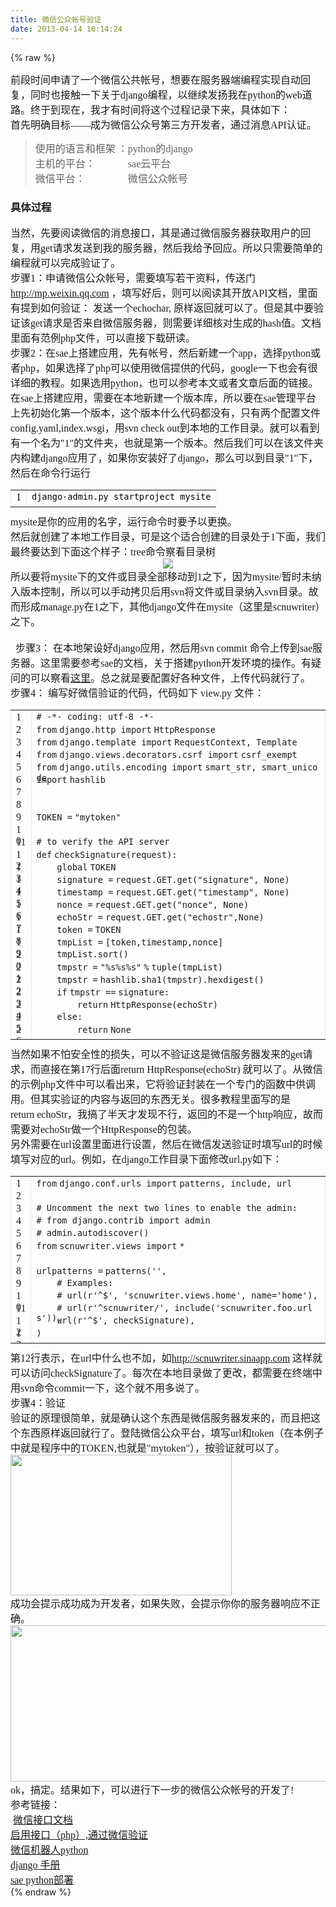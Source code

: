 ```yaml
---
title: 微信公众帐号验证
date: 2013-04-14 10:14:24
---
```

{% raw %}
<link type="text/css" rel="stylesheet" href="/content/plugins/bibo_mark/article_bibo.css"> <div class="art_content"><span style="font-family:'Times New Roman';font-size:medium;line-height:normal;">﻿</span><span style="font-family:'Times New Roman';font-size:medium;line-height:normal;">前段时间申请了一个微信公共帐号，想要在服务器端编程实现自动回复，同时也接触一下关于django编程，以继续发扬我在python的web道路。终于到现在，我才有时间​将这个过程记录下来，具体如下：</span><p style="margin-top:0px;margin-bottom:0px;font-family:'Times New Roman';font-size:medium;line-height:normal;">首先明确目标——成为微信公众号第三方开发者，通过消息API认证。</p>
<blockquote>
<p style="margin-top:0px;margin-bottom:0px;font-family:'Times New Roman';font-size:medium;line-height:normal;">使用的语言和框架&nbsp;：python的django</p>
<p style="margin-top:0px;margin-bottom:0px;font-family:'Times New Roman';font-size:medium;line-height:normal;">主机的平台：&nbsp;&nbsp;&nbsp;&nbsp;&nbsp;&nbsp;&nbsp;&nbsp;&nbsp;&nbsp;&nbsp;&nbsp;&nbsp;sae云平台</p>
<p style="margin-top:0px;margin-bottom:0px;font-family:'Times New Roman';font-size:medium;line-height:normal;">微信平台：&nbsp;&nbsp;&nbsp;&nbsp;&nbsp;&nbsp;&nbsp;&nbsp;&nbsp;&nbsp;&nbsp;&nbsp;&nbsp;&nbsp;&nbsp;&nbsp;&nbsp;微信公众帐号</p>
<p style="margin-top:0px;margin-bottom:0px;font-family:'Times New Roman';font-size:medium;line-height:normal;"></p>
</blockquote>
<h3>具体过程</h3>
<p style="margin-top:0px;margin-bottom:0px;font-family:'Times New Roman';font-size:medium;line-height:normal;">当然，先要阅读微信的消息接口，其是通过微信服务器获取用户的回复，用get请求发送到我的服务器，然后我给予回应。所以只需要简单的编程就可以完成验证了。</p>
<p style="margin-top:0px;margin-bottom:0px;font-family:'Times New Roman';font-size:medium;line-height:normal;"></p>
<p style="margin-top:0px;margin-bottom:0px;font-family:'Times New Roman';font-size:medium;line-height:normal;">步骤1：申请微信公众帐号，需要填写若干资料，传送门<a href="http://mp.weixin.qq.com/" target="_blank" data_ue_src="http://mp.weixin.qq.com/"></a><a href="http://mp.weixin.qq.com" target="_blank" data_ue_src="http://mp.weixin.qq.com">http://mp.weixin.qq.com</a>&nbsp;，填写好后，则可以阅读其开放API文档，里面有提到如何验证：&nbsp;发送一个echochar,&nbsp;原样返回就可以了。但是其中要验证该get请求是否来自微信服务器，则需要详细核对生成的hash值。文档里面有范例php文件，可以直接下载研读。</p>
<p style="margin-top:0px;margin-bottom:0px;font-family:'Times New Roman';font-size:medium;line-height:normal;"></p>
<p style="margin-top:0px;margin-bottom:0px;font-family:'Times New Roman';font-size:medium;line-height:normal;"></p>
<p style="margin-top:0px;margin-bottom:0px;font-family:'Times New Roman';font-size:medium;line-height:normal;">步骤2：在sae上搭建应用，先有帐号，然后新建一个app，选择python或者php，如果选择了php可以使用微信提供的代码，google一下也会有很详细的教程。如果选用python，也可以参考本文或者文章后面的链接。</p>
<p style="margin-top:0px;margin-bottom:0px;font-family:'Times New Roman';font-size:medium;line-height:normal;"></p>
<p style="margin-top:0px;margin-bottom:0px;font-family:'Times New Roman';font-size:medium;line-height:normal;">在sae上搭建应用，需要在本地新建一个版本库，所以要在sae管理平台上先初始化第一个版本，这个版本什么代码都没有，只有两个配置文件config.yaml,index.wsgi，用svn&nbsp;check&nbsp;out到本地的工作目录。就可以看到有一个名为"1"的文件夹，也就是第一个版本。然后我们可以在该文件夹内构建django应用了，如果你安装好了django，那么可以到目录"1"下，然后在命令行运行&nbsp;</p>
<p style="margin-top:0px;margin-bottom:0px;font-family:'Times New Roman';font-size:medium;line-height:normal;"></p>
<table border="0" cellpadding="0" cellspacing="0" class=" noBorderTable ke-zeroborder" style="clear:both;margin-bottom:10px;word-break:break-all;color:#000000;font-family:'Times New Roman';"><tbody><tr><td class="gutter" style="border:1px dashed #dddddd !important;"><div class="line number1 index0 alt2" style="height:20px;">1</div>
</td>
<td class="code" style="border:1px dashed #dddddd !important;"><div class="container"><div class="line number1 index0 alt2" style="height:20px;"><code class="as3 plain">django-admin.py&nbsp;startproject&nbsp;mysite</code></div>
</div>
</td>
</tr>
</tbody>
</table>
<span style="font-family:'Times New Roman';font-size:medium;line-height:normal;">mysite是你的应用的名字，运行命令时要予以更换。</span><p style="margin-top:0px;margin-bottom:0px;font-family:'Times New Roman';font-size:medium;line-height:normal;"></p>
<p style="margin-top:0px;margin-bottom:0px;font-family:'Times New Roman';font-size:medium;line-height:normal;">然后就创建了本地工作目录，可是这个适合创建的目录处于1下面，我们最终要达到下面这个样子：tree命令察看目录树</p>
<p style="margin-top:0px;margin-bottom:0px;font-family:'Times New Roman';font-size:medium;line-height:normal;text-align:center;"><img src="http://www.wiz.cn/unzip/3eb90c0e-f584-11e0-a072-00237def97cc/b43de5cb-89ce-d7ec-7550-feeab9ae522b.5202/index_files/7c8bcebe8e6b2dd52d59a322f4647c02.png" data_ue_src="http://www.wiz.cn/unzip/3eb90c0e-f584-11e0-a072-00237def97cc/b43de5cb-89ce-d7ec-7550-feeab9ae522b.5202/index_files/7c8bcebe8e6b2dd52d59a322f4647c02.png" /></p>
<p style="margin-top:0px;margin-bottom:0px;font-family:'Times New Roman';font-size:medium;line-height:normal;"></p>
<p style="margin-top:0px;margin-bottom:0px;font-family:'Times New Roman';font-size:medium;line-height:normal;">所以要将mysite下的文件或目录全部移动到1之下，因为mysite/暂时未纳入版本控制，所以可以手动拷贝后用svn将文件或目录纳入svn目录。故而形成manage.py在1之下，其他django文件在mysite（这里是scnuwriter）之下。</p>
<p style="margin-top:0px;margin-bottom:0px;font-family:'Times New Roman';font-size:medium;line-height:normal;"></p>
<p style="margin-top:0px;margin-bottom:0px;font-family:'Times New Roman';font-size:medium;line-height:normal;">&nbsp;&nbsp;&nbsp;</p>
<p style="margin-top:0px;margin-bottom:0px;font-family:'Times New Roman';font-size:medium;line-height:normal;">&nbsp;&nbsp;步骤3：&nbsp;在本地架设好django应用，然后用svn&nbsp;commit&nbsp;命令上传到sae服务器。这里需要参考sae的文档，关于搭建python开发环境的操作。有疑问的可以察看<a href="http://sae.sina.com.cn/?m=devcenter&amp;catId=289" data_ue_src="http://sae.sina.com.cn/?m=devcenter&amp;catId=289">这里</a>。总之就是要配置好各种文件，上传代码就行了。</p>
<p style="margin-top:0px;margin-bottom:0px;font-family:'Times New Roman';font-size:medium;line-height:normal;"></p>
<p style="margin-top:0px;margin-bottom:0px;font-family:'Times New Roman';font-size:medium;line-height:normal;">步骤4：&nbsp;编写好微信验证的代码，代码如下&nbsp;view.py&nbsp;文件：</p>
<div id="highlighter_380844" class="syntaxhighlighter python" highlighter="brush:python;toolbar:false;" style="font-family:'Times New Roman';font-size:medium;line-height:normal;"><table border="0" cellpadding="0" cellspacing="0" class=" noBorderTable ke-zeroborder" style="clear:both;margin-bottom:10px;word-break:break-all;"><tbody><tr><td class="gutter" style="border:1px dashed #dddddd !important;"><div class="line number1 index0 alt2" style="height:20px;">1</div>
<div class="line number2 index1 alt1" style="height:20px;">2</div>
<div class="line number3 index2 alt2" style="height:20px;">3</div>
<div class="line number4 index3 alt1" style="height:20px;">4</div>
<div class="line number5 index4 alt2" style="height:20px;">5</div>
<div class="line number6 index5 alt1" style="height:20px;">6</div>
<div class="line number7 index6 alt2" style="height:20px;">7</div>
<div class="line number8 index7 alt1" style="height:20px;">8</div>
<div class="line number9 index8 alt2" style="height:20px;">9</div>
<div class="line number10 index9 alt1" style="height:20px;">10</div>
<div class="line number11 index10 alt2" style="height:20px;">11</div>
<div class="line number12 index11 alt1" style="height:20px;">12</div>
<div class="line number13 index12 alt2" style="height:20px;">13</div>
<div class="line number14 index13 alt1" style="height:20px;">14</div>
<div class="line number15 index14 alt2" style="height:20px;">15</div>
<div class="line number16 index15 alt1" style="height:20px;">16</div>
<div class="line number17 index16 alt2" style="height:20px;">17</div>
<div class="line number18 index17 alt1" style="height:20px;">18</div>
<div class="line number19 index18 alt2" style="height:20px;">19</div>
<div class="line number20 index19 alt1" style="height:20px;">20</div>
<div class="line number21 index20 alt2" style="height:20px;">21</div>
<div class="line number22 index21 alt1" style="height:20px;">22</div>
<div class="line number23 index22 alt2" style="height:20px;">23</div>
<div class="line number24 index23 alt1" style="height:20px;">24</div>
<div class="line number25 index24 alt2" style="height:20px;">25</div>
<div class="line number26 index25 alt1" style="height:20px;">26</div>
</td>
<td class="code" style="border:1px dashed #dddddd !important;"><div class="container"><div class="line number1 index0 alt2" style="height:20px;"><code class="python comments">#&nbsp;-*-&nbsp;coding:&nbsp;utf-8&nbsp;-*-&nbsp;&nbsp;</code></div>
<div class="line number2 index1 alt1" style="height:20px;"><code class="python keyword">from</code>&nbsp;<code class="python plain">django.http&nbsp;</code><code class="python keyword">import</code>&nbsp;<code class="python plain">HttpResponse&nbsp;&nbsp;</code></div>
<div class="line number3 index2 alt2" style="height:20px;"><code class="python keyword">from</code>&nbsp;<code class="python plain">django.template&nbsp;</code><code class="python keyword">import</code>&nbsp;<code class="python plain">RequestContext,&nbsp;Template&nbsp;&nbsp;</code></div>
<div class="line number4 index3 alt1" style="height:20px;"><code class="python keyword">from</code>&nbsp;<code class="python plain">django.views.decorators.csrf&nbsp;</code><code class="python keyword">import</code>&nbsp;<code class="python plain">csrf_exempt&nbsp;&nbsp;</code></div>
<div class="line number5 index4 alt2" style="height:20px;"><code class="python keyword">from</code>&nbsp;<code class="python plain">django.utils.encoding&nbsp;</code><code class="python keyword">import</code>&nbsp;<code class="python plain">smart_str,&nbsp;smart_unicode&nbsp;</code></div>
<div class="line number6 index5 alt1" style="height:20px;"><code class="python keyword">import</code>&nbsp;<code class="python plain">hashlib</code></div>
<div class="line number7 index6 alt2" style="height:20px;"></div>
<div class="line number8 index7 alt1" style="height:20px;"></div>
<div class="line number9 index8 alt2" style="height:20px;"><code class="python plain">TOKEN&nbsp;</code><code class="python keyword">=</code>&nbsp;<code class="python string">"mytoken"</code></div>
<div class="line number10 index9 alt1" style="height:20px;"></div>
<div class="line number11 index10 alt2" style="height:20px;"><code class="python comments">#&nbsp;to&nbsp;verify&nbsp;the&nbsp;API&nbsp;server&nbsp;&nbsp;&nbsp;&nbsp;&nbsp;&nbsp;&nbsp;&nbsp;&nbsp;&nbsp;</code></div>
<div class="line number12 index11 alt1" style="height:20px;"><code class="python keyword">def</code>&nbsp;<code class="python plain">checkSignature(request):&nbsp;&nbsp;</code></div>
<div class="line number13 index12 alt2" style="height:20px;"><code class="python spaces">&nbsp;&nbsp;&nbsp;&nbsp;</code><code class="python keyword">global</code>&nbsp;<code class="python plain">TOKEN&nbsp;&nbsp;</code></div>
<div class="line number14 index13 alt1" style="height:20px;"><code class="python spaces">&nbsp;&nbsp;&nbsp;&nbsp;</code><code class="python plain">signature&nbsp;</code><code class="python keyword">=</code>&nbsp;<code class="python plain">request.GET.get(</code><code class="python string">"signature"</code><code class="python plain">,&nbsp;</code><code class="python color1">None</code><code class="python plain">)</code></div>
<div class="line number15 index14 alt2" style="height:20px;"><code class="python spaces">&nbsp;&nbsp;&nbsp;&nbsp;</code><code class="python plain">timestamp&nbsp;</code><code class="python keyword">=</code>&nbsp;<code class="python plain">request.GET.get(</code><code class="python string">"timestamp"</code><code class="python plain">,&nbsp;</code><code class="python color1">None</code><code class="python plain">)</code></div>
<div class="line number16 index15 alt1" style="height:20px;"><code class="python spaces">&nbsp;&nbsp;&nbsp;&nbsp;</code><code class="python plain">nonce&nbsp;</code><code class="python keyword">=</code>&nbsp;<code class="python plain">request.GET.get(</code><code class="python string">"nonce"</code><code class="python plain">,&nbsp;</code><code class="python color1">None</code><code class="python plain">)</code></div>
<div class="line number17 index16 alt2" style="height:20px;"><code class="python spaces">&nbsp;&nbsp;&nbsp;&nbsp;</code><code class="python plain">echoStr&nbsp;</code><code class="python keyword">=</code>&nbsp;<code class="python plain">request.GET.get(</code><code class="python string">"echostr"</code><code class="python plain">,</code><code class="python color1">None</code><code class="python plain">)</code></div>
<div class="line number18 index17 alt1" style="height:20px;"><code class="python spaces">&nbsp;&nbsp;&nbsp;&nbsp;</code><code class="python plain">token&nbsp;</code><code class="python keyword">=</code>&nbsp;<code class="python plain">TOKEN&nbsp;&nbsp;</code></div>
<div class="line number19 index18 alt2" style="height:20px;"><code class="python spaces">&nbsp;&nbsp;&nbsp;&nbsp;</code><code class="python plain">tmpList&nbsp;</code><code class="python keyword">=</code>&nbsp;<code class="python plain">[token,timestamp,nonce]&nbsp;&nbsp;</code></div>
<div class="line number20 index19 alt1" style="height:20px;"><code class="python spaces">&nbsp;&nbsp;&nbsp;&nbsp;</code><code class="python plain">tmpList.sort()&nbsp;&nbsp;</code></div>
<div class="line number21 index20 alt2" style="height:20px;"><code class="python spaces">&nbsp;&nbsp;&nbsp;&nbsp;</code><code class="python plain">tmpstr&nbsp;</code><code class="python keyword">=</code>&nbsp;<code class="python string">"%s%s%s"</code>&nbsp;<code class="python keyword">%</code>&nbsp;<code class="python functions">tuple</code><code class="python plain">(tmpList)&nbsp;&nbsp;</code></div>
<div class="line number22 index21 alt1" style="height:20px;"><code class="python spaces">&nbsp;&nbsp;&nbsp;&nbsp;</code><code class="python plain">tmpstr&nbsp;</code><code class="python keyword">=</code>&nbsp;<code class="python plain">hashlib.sha1(tmpstr).hexdigest()</code></div>
<div class="line number23 index22 alt2" style="height:20px;"><code class="python spaces">&nbsp;&nbsp;&nbsp;&nbsp;</code><code class="python keyword">if</code>&nbsp;<code class="python plain">tmpstr&nbsp;</code><code class="python keyword">=</code><code class="python keyword">=</code>&nbsp;<code class="python plain">signature:&nbsp;</code></div>
<div class="line number24 index23 alt1" style="height:20px;"><code class="python spaces">&nbsp;&nbsp;&nbsp;&nbsp;&nbsp;&nbsp;&nbsp;&nbsp;</code><code class="python keyword">return</code>&nbsp;<code class="python plain">HttpResponse(echoStr)</code></div>
<div class="line number25 index24 alt2" style="height:20px;"><code class="python spaces">&nbsp;&nbsp;&nbsp;&nbsp;</code><code class="python keyword">else</code><code class="python plain">:&nbsp;&nbsp;</code></div>
<div class="line number26 index25 alt1" style="height:20px;"><code class="python spaces">&nbsp;&nbsp;&nbsp;&nbsp;&nbsp;&nbsp;&nbsp;&nbsp;</code><code class="python keyword">return</code>&nbsp;<code class="python color1">None</code></div>
</div>
</td>
</tr>
</tbody>
</table>
</div>
<p style="margin-top:0px;margin-bottom:0px;font-family:'Times New Roman';font-size:medium;line-height:normal;">当然如果不怕安全性的损失，可以不验证这是微信服务器发来的get请求，而直接在第17行后面return&nbsp;HttpResponse(echoStr)&nbsp;就可以了。从微信的示例php文件中可以看出来，它将验证封装在一个专门的函数中供调用。但其实验证的内容与返回的东西无关。很多教程里面写的是return&nbsp;echoStr，我搞了半天才发现不行，返回的不是一个http响应，故而需要对echoStr做一个HttpResponse的包装。</p>
<p style="margin-top:0px;margin-bottom:0px;font-family:'Times New Roman';font-size:medium;line-height:normal;"></p>
<p style="margin-top:0px;margin-bottom:0px;font-family:'Times New Roman';font-size:medium;line-height:normal;">另外需要在url设置里面进行设置，然后在微信发送验证时填写url的时候填写对应的url。例如，在django工作目录下面修改url.py如下：</p>
<div id="highlighter_298508" class="syntaxhighlighter python" highlighter="brush:python;toolbar:false;" style="font-family:'Times New Roman';font-size:medium;line-height:normal;"><table border="0" cellpadding="0" cellspacing="0" class=" noBorderTable ke-zeroborder" style="clear:both;margin-bottom:10px;word-break:break-all;"><tbody><tr><td class="gutter" style="border:1px dashed #dddddd !important;"><div class="line number1 index0 alt2" style="height:20px;">1</div>
<div class="line number2 index1 alt1" style="height:20px;">2</div>
<div class="line number3 index2 alt2" style="height:20px;">3</div>
<div class="line number4 index3 alt1" style="height:20px;">4</div>
<div class="line number5 index4 alt2" style="height:20px;">5</div>
<div class="line number6 index5 alt1" style="height:20px;">6</div>
<div class="line number7 index6 alt2" style="height:20px;">7</div>
<div class="line number8 index7 alt1" style="height:20px;">8</div>
<div class="line number9 index8 alt2" style="height:20px;">9</div>
<div class="line number10 index9 alt1" style="height:20px;">10</div>
<div class="line number11 index10 alt2" style="height:20px;">11</div>
<div class="line number12 index11 alt1" style="height:20px;">12</div>
<div class="line number13 index12 alt2" style="height:20px;">13</div>
</td>
<td class="code" style="border:1px dashed #dddddd !important;"><div class="container"><div class="line number1 index0 alt2" style="height:20px;"><code class="python keyword">from</code>&nbsp;<code class="python plain">django.conf.urls&nbsp;</code><code class="python keyword">import</code>&nbsp;<code class="python plain">patterns,&nbsp;include,&nbsp;url</code></div>
<div class="line number2 index1 alt1" style="height:20px;"></div>
<div class="line number3 index2 alt2" style="height:20px;"><code class="python comments">#&nbsp;Uncomment&nbsp;the&nbsp;next&nbsp;two&nbsp;lines&nbsp;to&nbsp;enable&nbsp;the&nbsp;admin:</code></div>
<div class="line number4 index3 alt1" style="height:20px;"><code class="python comments">#&nbsp;from&nbsp;django.contrib&nbsp;import&nbsp;admin</code></div>
<div class="line number5 index4 alt2" style="height:20px;"><code class="python comments">#&nbsp;admin.autodiscover()</code></div>
<div class="line number6 index5 alt1" style="height:20px;"><code class="python keyword">from</code>&nbsp;<code class="python plain">scnuwriter.views&nbsp;</code><code class="python keyword">import</code>&nbsp;<code class="python keyword">*</code></div>
<div class="line number7 index6 alt2" style="height:20px;"></div>
<div class="line number8 index7 alt1" style="height:20px;"><code class="python plain">urlpatterns&nbsp;</code><code class="python keyword">=</code>&nbsp;<code class="python plain">patterns('',</code></div>
<div class="line number9 index8 alt2" style="height:20px;"><code class="python spaces">&nbsp;&nbsp;&nbsp;&nbsp;</code><code class="python comments">#&nbsp;Examples:</code></div>
<div class="line number10 index9 alt1" style="height:20px;"><code class="python spaces">&nbsp;&nbsp;&nbsp;&nbsp;</code><code class="python comments">#&nbsp;url(r'^$',&nbsp;'scnuwriter.views.home',&nbsp;name='home'),</code></div>
<div class="line number11 index10 alt2" style="height:20px;"><code class="python spaces">&nbsp;&nbsp;&nbsp;&nbsp;</code><code class="python comments">#&nbsp;url(r'^scnuwriter/',&nbsp;include('scnuwriter.foo.urls')),</code></div>
<div class="line number12 index11 alt1" style="height:20px;"><code class="python spaces">&nbsp;&nbsp;&nbsp;&nbsp;</code><code class="python plain">url(r</code><code class="python string">'^$'</code><code class="python plain">,&nbsp;checkSignature),</code></div>
<div class="line number13 index12 alt2" style="height:20px;"><code class="python plain">)</code></div>
</div>
</td>
</tr>
</tbody>
</table>
</div>
<p style="margin-top:0px;margin-bottom:0px;font-family:'Times New Roman';font-size:medium;line-height:normal;">第12行表示，在url中什么也不加，如<a href="http://scnuwriter.sinaapp.com" data_ue_src="http://scnuwriter.sinaapp.com">http://scnuwriter.sinaapp.com</a>&nbsp;这样就可以访问checkSignature了。每次在本地目录做了更改，都需要在终端中用svn命令commit一下，这个就不用多说了。</p>
<p style="margin-top:0px;margin-bottom:0px;font-family:'Times New Roman';font-size:medium;line-height:normal;"></p>
<p style="margin-top:0px;margin-bottom:0px;font-family:'Times New Roman';font-size:medium;line-height:normal;">步骤4：验证</p>
<p style="margin-top:0px;margin-bottom:0px;font-family:'Times New Roman';font-size:medium;line-height:normal;">验证的原理很简单，就是确认这个东西是微信服务器发来的，而且把这个东西原样返回就行了。登陆微信公众平台，填写url和token（在本例子中就是程序中的TOKEN,也就是"mytoken"），按验证就可以了。</p>
<p style="margin-top:0px;margin-bottom:0px;font-family:'Times New Roman';font-size:medium;line-height:normal;"><img src="http://www.wiz.cn/unzip/3eb90c0e-f584-11e0-a072-00237def97cc/b43de5cb-89ce-d7ec-7550-feeab9ae522b.5202/index_files/f82cc46a4bb22d15151795284be52e5e.jpg" width="354" height="225" alt="" border="0" /></p>
<p style="margin-top:0px;margin-bottom:0px;font-family:'Times New Roman';font-size:medium;line-height:normal;">成功会提示成功成为开发者，如果失败，会提示你你的服务器响应不正确。</p>
<p style="margin-top:0px;margin-bottom:0px;font-family:'Times New Roman';font-size:medium;line-height:normal;"><img src="http://www.wiz.cn/unzip/3eb90c0e-f584-11e0-a072-00237def97cc/b43de5cb-89ce-d7ec-7550-feeab9ae522b.5202/index_files/7851a041e4435b623f074b87e0bbca2a.png" width="600" height="250" alt="" border="0" /></p>
<p style="margin-top:0px;margin-bottom:0px;font-family:'Times New Roman';font-size:medium;line-height:normal;">ok，搞定。结果如下，可以进行下一步的微信公众帐号的开发了!</p>
<p style="margin-top:0px;margin-bottom:0px;font-family:'Times New Roman';font-size:medium;line-height:normal;"></p>
<p style="margin-top:0px;margin-bottom:0px;font-family:'Times New Roman';font-size:medium;line-height:normal;">参考链接：</p>
<p style="margin-top:0px;margin-bottom:0px;font-family:'Times New Roman';font-size:medium;line-height:normal;">&nbsp;<a href="http://mp.weixin.qq.com/wiki/index.php?title=%E6%B6%88%E6%81%AF%E6%8E%A5%E5%8F%A3%E6%8C%87%E5%8D%97" data_ue_src="http://mp.weixin.qq.com/wiki/index.php?title=%E6%B6%88%E6%81%AF%E6%8E%A5%E5%8F%A3%E6%8C%87%E5%8D%97">微信接口文档</a>&nbsp;</p>
<p style="margin-top:0px;margin-bottom:0px;font-family:'Times New Roman';font-size:medium;line-height:normal;"><a href="/admin/ http:/www.cnblogs.com/txw1958/archive/2013/01/24/weixin-if1-enable.html" data_ue_src=" http://www.cnblogs.com/txw1958/archive/2013/01/24/weixin-if1-enable.html">启用接口（php）,通过微信验证</a><a></a></p>
<p style="margin-top:0px;margin-bottom:0px;font-family:'Times New Roman';font-size:medium;line-height:normal;"><a href="http://blog.csdn.net/liushuaikobe/article/details/8453716" data_ue_src="http://blog.csdn.net/liushuaikobe/article/details/8453716">微信机器人python</a></p>
<p style="margin-top:0px;margin-bottom:0px;font-family:'Times New Roman';font-size:medium;line-height:normal;"><a href="http://djangobook.py3k.cn/2.0/" target="_blank" data_ue_src="http://djangobook.py3k.cn/2.0/">django&nbsp;手册</a></p>
<p style="margin-top:0px;margin-bottom:0px;font-family:'Times New Roman';font-size:medium;line-height:normal;"><a href="http://sae.sina.com.cn/?m=devcenter&amp;catId=289" target="_blank" data_ue_src="http://sae.sina.com.cn/?m=devcenter&amp;catId=289">sae&nbsp;python部署</a></p>
</div>{% endraw %}
